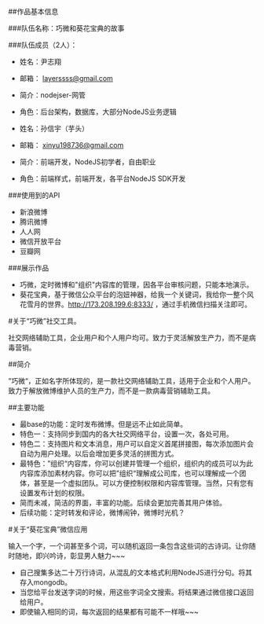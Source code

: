 ##作品基本信息

###队伍名称：巧微和葵花宝典的故事

###队伍成员（2人）：

 * 姓名：尹志翔
 * 邮箱： <layerssss@gmail.com>
 * 简介：nodejser-网管
 * 角色：后台架构，数据库，大部分NodeJS业务逻辑

 * 姓名：孙信宇（芋头）
 * 邮箱： xinyu198736@gmail.com
 * 简介：前端开发，NodeJS初学者，自由职业
 * 角色：前端样式，前端开发，各平台NodeJS SDK开发

###使用到的API

 * 新浪微博
 * 腾讯微博
 * 人人网
 * 微信开放平台
 * 豆瓣网

###展示作品

 * 巧微，定时微博和"组织"内容库的管理，因各平台审核问题，只能本地演示。
 * 葵花宝典，基于微信公众平台的泡妞神器，给我一个关键词，我给你一整个风花雪月的世界。http://173.208.199.6:8333/ ，通过手机微信扫描关注即可。


#关于“巧微”社交工具。
 
社交网络辅助工具，企业用户和个人用户均可。致力于灵活解放生产力，而不是病毒营销。

##简介

”巧微“，正如名字所体现的，是一款社交网络辅助工具，适用于企业和个人用户。致力于解放微博维护人员的生产力，而不是一款病毒营销辅助工具。

##主要功能

 * 最base的功能：定时发布微博。但是远不止如此简单。
 * 特色一：支持同步到国内的各大社交网络平台，设置一次，各处可用。
 * 特色二：支持图片和文本消息，用户可以自定义首尾拼接图，每次添加图片会自动为用户处理。以后会增加更多灵活的拼图方式。
 * 最特色：”组织“内容库，你可以创建并管理一个组织，组织内的成员可以为此内容库添加素材内容。你可以把”组织“理解成公司库，也可以理解成一个团体，甚至是一个虚拟团队。可以方便控制权限和内容库管理。当然，只有您有设置发布计划的权限。
 * 简而未减，简洁的界面，丰富的功能。后续会更加完善其用户体验。
 * 后续功能：定时转发和评论，微博闹钟，微博时光机？

#关于“葵花宝典”微信应用

输入一个字，一个词甚至多个词，可以随机返回一条包含这些词的古诗词。让你随时随地，即兴吟诗，彰显男人魅力~~~

 * 自己搜集多达二十万行诗词，从混乱的文本格式利用NodeJS进行分句。将其存入mongodb。
 * 当您给平台发送字词的时候，用这些字词全文搜索。将结果通过微信接口返回给用户。
 * 即使输入相同的词，每次返回的结果都有可能不一样哦~~~
 

